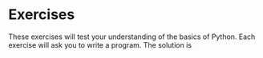 # Exercises

These exercises will test your understanding of the basics of Python.  Each exercise will ask you to write a program.  The solution is








